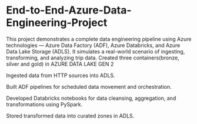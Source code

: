 # End-to-End-Azure-Data-Engineering-Project
This project demonstrates a complete data engineering pipeline using Azure technologies — Azure Data Factory (ADF), Azure Databricks, and Azure Data Lake Storage (ADLS). It simulates a real-world scenario of ingesting, transforming, and analyzing trip data.
Created three containers(bronze, silver and gold) in AZURE DATA LAKE GEN 2

Ingested data from HTTP sources into ADLS.

Built ADF pipelines for scheduled data movement and orchestration.

Developed Databricks notebooks for data cleansing, aggregation, and transformations using PySpark.

Stored transformed data into curated zones in ADLS.
